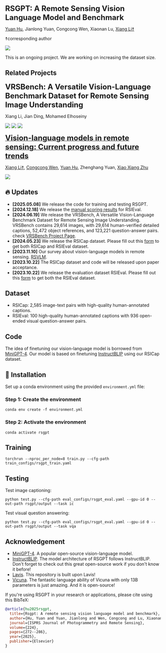 
<font size='5'>**RSGPT: A Remote Sensing Vision Language Model and Benchmark**</font>

[Yuan Hu](https://scholar.google.com.sg/citations?user=NFRuz4kAAAAJ&hl=zh-CN), Jianlong Yuan, Congcong Wen, Xiaonan Lu, [Xiang Li☨](https://xiangli.ac.cn)

☨corresponding author

<!-- <a href='https://rsgpt.github.io'><img src='https://img.shields.io/badge/Project-Page-Green'></a>  -->
<a href='https://arxiv.org/abs/2307.15266'><img src='https://img.shields.io/badge/Paper-Arxiv-red'></a>

This is an ongoing project. We are working on increasing the dataset size.

## Related Projects

<font size='5'>**VRSBench: A Versatile Vision-Language Benchmark Dataset for Remote Sensing Image Understanding**</font>

Xiang Li, Jian Ding, Mohamed Elhoseiny

<a href='https://vrsbench.github.io'><img src='https://img.shields.io/badge/Project-Page-Green'></a> <a href='https://arxiv.org/abs/2406.12384'><img src='https://img.shields.io/badge/Paper-Arxiv-red'></a>  <a href='https://huggingface.co/datasets/xiang709/VRSBench'><img src='https://img.shields.io/badge/%F0%9F%A4%97%20Hugging%20Face-Spaces-blue'>

<font size='5'>**Vision-language models in remote sensing: Current progress and future trends**</font>

[Xiang Li☨](https://xiangli.ac.cn), [Congcong Wen](https://wencc.xyz/), [Yuan Hu](https://scholar.google.com.sg/citations?user=NFRuz4kAAAAJ&hl=zh-CN), Zhenghang Yuan, [Xiao Xiang Zhu](https://www.professoren.tum.de/en/zhu-xiaoxiang)

<a href='[https://arxiv.org/abs/2307.15266](https://ieeexplore.ieee.org/abstract/document/10506064/)'><img src='https://img.shields.io/badge/Paper-Arxiv-red'></a>


## :fire: Updates
* **[2025.05.08]** We release the code for training and testing RSGPT.
* **[2024.12.18]** We release the [manual scoring results](https://drive.google.com/file/d/1e3joLIiWfUgena17Dx8wZPWGNjs7vGua/view?usp=sharing) for RSIEval.
* **[2024.06.19]** We release the VRSBench, A Versatile Vision-Language Benchmark Dataset for Remote Sensing Image Understanding. VRSBench contains 29,614 images, with 29,614 human-verified detailed captions, 52,472 object references, and 123,221 question-answer pairs. check [VRSBench Project Page](https://vrsbench.github.io/).
* **[2024.05.23]** We release the RSICap dataset. Please fill out this [form](https://docs.google.com/forms/d/1h5ydiswunM_EMfZZtyJjNiTMpeOzRwooXh73AOqokzU/edit) to get both RSICap and RSIEval dataset.
* **[2023.11.10]** Our survey about vision-language models in remote sensing. [RSVLM](https://arxiv.org/pdf/2305.05726.pdf).
* **[2023.10.22]** The RSICap dataset and code will be released upon paper acceptance.
* **[2023.10.22]** We release the evaluation dataset RSIEval. Please fill out this [form](https://docs.google.com/forms/d/1h5ydiswunM_EMfZZtyJjNiTMpeOzRwooXh73AOqokzU/edit) to get both the RSIEval dataset.

## Dataset
* RSICap: 2,585 image-text pairs with high-quality human-annotated captions.
* RSIEval: 100 high-quality human-annotated captions with 936 open-ended visual question-answer pairs.

## Code
The idea of finetuning our vision-language model is borrowed from [MiniGPT-4](https://github.com/Vision-CAIR/MiniGPT-4).
Our model is based on finetuning [InstructBLIP](https://github.com/salesforce/LAVIS/blob/main/projects/instructblip/README.md) using our RSICap dataset.

## 🚀 Installation
Set up a conda environment using the provided `environment.yml` file:

### Step 1: Create the environment
```
conda env create -f environment.yml
```

### Step 2: Activate the environment
```
conda activate rsgpt
```

## Training
```
torchrun --nproc_per_node=8 train.py --cfg-path train_configs/rsgpt_train.yaml
```

## Testing
Test image captioning:
```
python test.py --cfg-path eval_configs/rsgpt_eval.yaml --gpu-id 0 --out-path rsgpt/output --task ic
```

Test visual question answering:
```
python test.py --cfg-path eval_configs/rsgpt_eval.yaml --gpu-id 0 --out-path rsgpt/output --task vqa
```

## Acknowledgement
+ [MiniGPT-4](https://github.com/Vision-CAIR/MiniGPT-4). A popular open-source vision-language model.
+ [InstructBLIP](https://github.com/salesforce/LAVIS/blob/main/projects/instructblip/README.md). The model architecture of RSGPT follows InstructBLIP. Don't forget to check out this great open-source work if you don't know it before!
+ [Lavis](https://github.com/salesforce/LAVIS). This repository is built upon Lavis!
+ [Vicuna](https://github.com/lm-sys/FastChat). The fantastic language ability of Vicuna with only 13B parameters is just amazing. And it is open-source!


If you're using RSGPT in your research or applications, please cite using this BibTeX:

```bibtex
@article{hu2025rsgpt,
  title={Rsgpt: A remote sensing vision language model and benchmark},
  author={Hu, Yuan and Yuan, Jianlong and Wen, Congcong and Lu, Xiaonan and Liu, Yu and Li, Xiang},
  journal={ISPRS Journal of Photogrammetry and Remote Sensing},
  volume={224},
  pages={272--286},
  year={2025},
  publisher={Elsevier}
}
```

